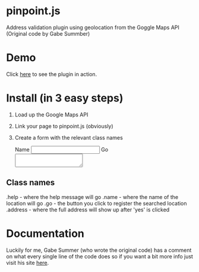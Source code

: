 pinpoint.js
===========

Address validation plugin using geolocation from the Goggle Maps API (Original code by Gabe Summber)


Demo
===========

Click [here](/pinpoint) to see the plugin in action.


Install (in 3 easy steps)
===========

1. Load up the Google Maps API

	<script src="https://maps.google.com/maps/api/js?sensor=false"></script>


2. Link your page to pinpoint.js (obviously)

	<script src="js/prism.js"></script>


3. Create a form with the relevant class names

	<form>
		<div class="help"></div>
		<div>
			<label>Name</label>
			<input class="name">
	        <span class="go">Go</span><br>
	        <textarea class="address"></textarea><br>
		</div>
	</form>	

Class names
------------

.help - where the help message will go
.name - where the name of the location will go
.go - the button you click to register the searched location
.address - where the full address will show up after 'yes' is clicked	


Documentation
===========

Luckily for me, Gabe Summer (who wrote the original code) has a comment on what every single line of the code does so if you want a bit more info just visit his site [here](http://gabesumner.com/address-validation-using-the-google-maps-api).